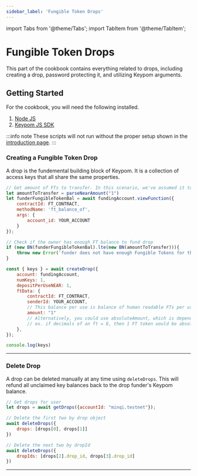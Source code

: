 ```yaml
---
sidebar_label: 'Fungible Token Drops'
---
```

import Tabs from '@theme/Tabs';
import TabItem from '@theme/TabItem';

# Fungible Token Drops
This part of the cookbook contains everything related to drops, including creating a drop, password protecting it, and utilizing Keypom arguments.
## Getting Started
For the cookbook, you will need the following installed. 
1. [Node JS](https://docs.npmjs.com/downloading-and-installing-node-js-and-npm)  
2. [Keypom JS SDK](https://github.com/keypom/keypom-js#getting-started)


:::info note
These scripts will not run without the proper setup shown in the [introduction page](../welcome.md#connection-to-near-and-initializing-the-sdk).
:::

### Creating a Fungible Token Drop
A drop is the fundemental building block of Keypom. It is a collection of access keys that all share the same properties.

<Tabs>
<TabItem value="SDK" label="Keypom JS SDK🧩">

```js
// Get amount of FTs to transfer. In this scenario, we've assumed it to be 1 for one single use key.
let amountToTransfer = parseNearAmount("1")
let funderFungibleTokenBal = await fundingAccount.viewFunction({
	contractId: FT_CONTRACT, 
	methodName: 'ft_balance_of',
	args: {
		account_id: YOUR_ACCOUNT
	}
});

// Check if the owner has enough FT balance to fund drop
if (new BN(funderFungibleTokenBal).lte(new BN(amountToTransfer))){
	throw new Error('funder does not have enough Fungible Tokens for this drop. Top up and try again.');
}

const { keys } = await createDrop({
    account: fundingAccount,
    numKeys: 1,
    depositPerUseNEAR: 1,
    ftData: {
    	contractId: FT_CONTRACT,
    	senderId: YOUR_ACCOUNT,
    	// This balance per use is balance of human readable FTs per use. 
    	amount: "1"
		// Alternatively, you could use absoluteAmount, which is dependant on the decimals value of the FT
		// ex. if decimals of an ft = 8, then 1 FT token would be absoluteAmount = 100000000
    },
});

console.log(keys)
```

</TabItem>

</Tabs>

___

### Delete Drop
A drop can be deleted manually at any time using `deleteDrops`. This will refund all unclaimed key balances back to the drop funder's Keypom balance. 

<Tabs>
<TabItem value="SDK" label="Keypom JS SDK🧩">

```js
// Get drops for user
let drops = await getDrops({accountId: "minqi.testnet"});

// Delete the first two by drop object
await deleteDrops({
    drops: [drops[0], drops[1]]
})

// Delete the next two by dropId
await deleteDrops({
    dropIds: [drops[2].drop_id, drops[3].drop_id]
})
```

</TabItem>

</Tabs>

___
